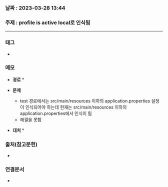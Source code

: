 ### 날짜 : 2023-03-28 13:44
### 주제 : profile is active local로 인식됨
---
### 태그
* 

### 메모
* **경로**
	* 
	
* **문제**
	* test 경로에서는 src/main/resources 이하의 application.properties 설정이 인식되어야 하는데 현재는 src/main/resources 이하의 application.properties에서 인식이 됨
	* 해결을 못함
	
* **대처**
	* 

### 출처(참고문헌)
-  

### 연결문서
- 